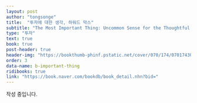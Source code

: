```yaml
---
layout: post
author: "tongsonge"
title:  "투자에 대한 생각, 하워드 막스"
subtitle: "The Most Important Thing: Uncommon Sense for the Thoughtful Investor, Howard S.Marks"
type: "투자"
text: true
book: true
post-header: true
header-img: "https://bookthumb-phinf.pstatic.net/cover/070/174/07017430.jpg?udate=20191102"
order: 3
data-name: b-important-thing
ridibooks: true
link: "https://book.naver.com/bookdb/book_detail.nhn?bid="
---
```


작성 중입니다.


<br><br><br>
